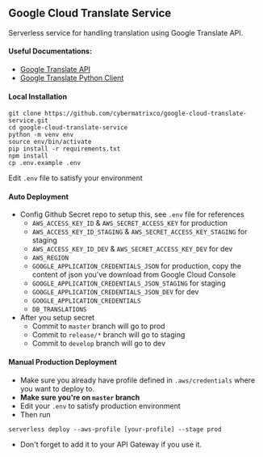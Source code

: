 ## Google Cloud Translate Service

Serverless service for handling translation using Google Translate API.

#### Useful Documentations:
- [Google Translate API](https://cloud.google.com/translate/docs/)
- [Google Translate Python Client](https://cloud.google.com/translate/docs/reference/libraries/v2/python)

#### Local Installation

```
git clone https://github.com/cybermatrixco/google-cloud-translate-service.git
cd google-cloud-translate-service
python -m venv env
source env/bin/activate
pip install -r requirements.txt
npm install
cp .env.example .env
```

Edit `.env` file to satisfy your environment

#### Auto Deployment

- Config Github Secret repo to setup this, see `.env` file for references
    - `AWS_ACCESS_KEY_ID` & `AWS_SECRET_ACCESS_KEY` for production
    - `AWS_ACCESS_KEY_ID_STAGING` & `AWS_SECRET_ACCESS_KEY_STAGING` for staging
    - `AWS_ACCESS_KEY_ID_DEV` & `AWS_SECRET_ACCESS_KEY_DEV` for dev
    - `AWS_REGION`
    - `GOOGLE_APPLICATION_CREDENTIALS_JSON` for production, copy the content of json you've download from Google Cloud Console
    - `GOOGLE_APPLICATION_CREDENTIALS_JSON_STAGING` for staging
    - `GOOGLE_APPLICATION_CREDENTIALS_JSON_DEV` for dev
    - `GOOGLE_APPLICATION_CREDENTIALS`
    - `DB_TRANSLATIONS`
- After you setup secret
    - Commit to `master` branch will go to prod
    - Commit to `release/*` branch will go to staging
    - Commit to `develop` branch will go to dev

#### Manual Production Deployment

- Make sure you already have profile defined in `.aws/credentials` where you want to deploy to.
- **Make sure you're on `master` branch**
- Edit your `.env` to satisfy production environment
- Then run
```
serverless deploy --aws-profile [your-profile] --stage prod
```
- Don't forget to add it to your API Gateway if you use it.
